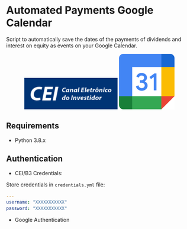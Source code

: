 # Automated Payments Google Calendar
Script to automatically save the dates of the payments of dividends and interest on equity as events on your Google Calendar.

<p align="middle">
<img src="https://github.com/paulooctavio/dividends-calendar/blob/main/images/cei.png">
<img src="https://github.com/paulooctavio/dividends-calendar/blob/main/images/google_calendar.png" width="150" height="150">
</p>

## Requirements
 - Python 3.8.x
  
## Authentication
 - CEI/B3 Credentials:
 
Store credentials in `credentials.yml` file:
```yaml
---
username: "XXXXXXXXXXX"
password: "XXXXXXXXXXX"
```
 - Google Authentication